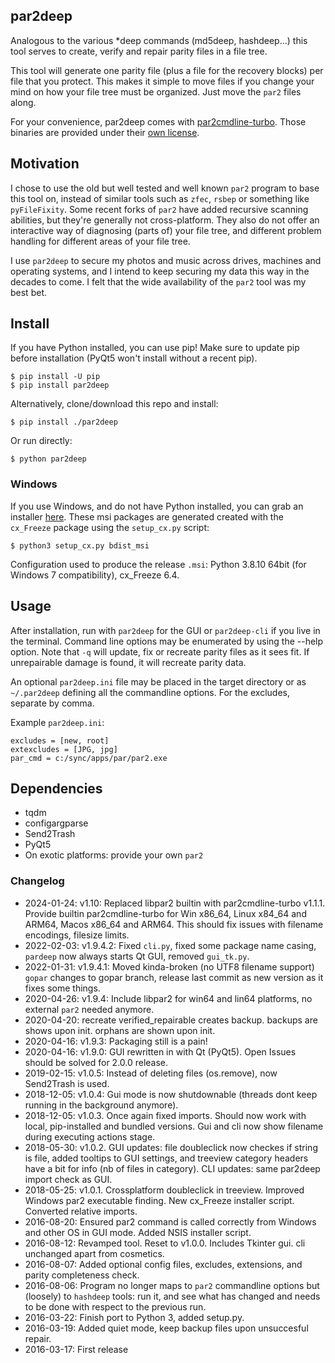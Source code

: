 ## par2deep

Analogous to the various *deep commands (md5deep, hashdeep...) this tool serves to create, verify and repair parity files in a file tree.

This tool will generate one parity file (plus a file for the recovery blocks) per file that you protect. This makes it simple to move files if you change your mind on how your file tree must be organized. Just move the `par2` files along.

For your convenience, par2deep comes with [par2cmdline-turbo](https://github.com/animetosho/par2cmdline-turbo). Those binaries are provided under their [own license](https://github.com/animetosho/par2cmdline-turbo/blob/turbo/COPYING).

## Motivation

I chose to use the old but well tested and well known `par2` program to base this tool on, instead of similar tools such as `zfec`, `rsbep` or something like `pyFileFixity`. Some recent forks of `par2` have added recursive scanning abilities, but they're generally not cross-platform. They also do not offer an interactive way of diagnosing (parts of) your file tree, and different problem handling for different areas of your file tree.

I use `par2deep` to secure my photos and music across drives, machines and operating systems, and I intend to keep securing my data this way in the decades to come. I felt that the wide availability of the `par2` tool was my best bet.

## Install

If you have Python installed, you can use pip! Make sure to update pip before installation (PyQt5 won't install without a recent pip).

    $ pip install -U pip
    $ pip install par2deep

Alternatively, clone/download this repo and install:

    $ pip install ./par2deep

Or run directly:

    $ python par2deep

### Windows

If you use Windows, and do not have Python installed, you can grab an installer [here](https://github.com/brenthuisman/par2deep/releases). These msi packages are generated created with the `cx_Freeze` package using the `setup_cx.py` script:

    $ python3 setup_cx.py bdist_msi

Configuration used to produce the release `.msi`: Python 3.8.10 64bit (for Windows 7 compatibility), cx_Freeze 6.4.

## Usage

After installation, run with `par2deep` for the GUI or `par2deep-cli` if you live in the terminal. Command line options may be enumerated by using the --help option. Note that `-q` will update, fix or recreate parity files as it sees fit. If unrepairable damage is found, it will recreate parity data.

An optional `par2deep.ini` file may be placed in the target directory or as `~/.par2deep` defining all the commandline options. For the excludes, separate by comma.

Example `par2deep.ini`:

	excludes = [new, root]
	extexcludes = [JPG, jpg]
	par_cmd = c:/sync/apps/par/par2.exe

## Dependencies

* tqdm
* configargparse
* Send2Trash
* PyQt5
* On exotic platforms: provide your own `par2`

### Changelog

* 2024-01-24: v1.10: Replaced libpar2 builtin with par2cmdline-turbo v1.1.1. Provide builtin par2cmdline-turbo for Win x86_64, Linux x84_64 and ARM64, Macos x86_64 and ARM64. This should fix issues with filename encodings, filesize limits.
* 2022-02-03: v1.9.4.2: Fixed `cli.py`, fixed some package name casing, `pardeep` now always starts Qt GUI, removed `gui_tk.py`.
* 2022-01-31: v1.9.4.1: Moved kinda-broken (no UTF8 filename support) `gopar` changes to gopar branch, release last commit as new version as it fixes some things.
* 2020-04-26: v1.9.4: Include libpar2 for win64 and lin64 platforms, no external `par2` needed anymore.
* 2020-04-20: recreate verified_repairable creates backup. backups are shows upon init. orphans are shown upon init.
* 2020-04-16: v1.9.3: Packaging still is a pain!
* 2020-04-16: v1.9.0: GUI rewritten in with Qt (PyQt5). Open Issues should be solved for 2.0.0 release.
* 2019-02-15: v1.0.5: Instead of deleting files (os.remove), now Send2Trash is used.
* 2018-12-05: v1.0.4: Gui mode is now shutdownable (threads dont keep running in the background anymore).
* 2018-12-05: v1.0.3. Once again fixed imports. Should now work with local, pip-installed and bundled versions. Gui and cli now show filename during executing actions stage.
* 2018-05-30: v1.0.2. GUI updates: file doubleclick now checkes if string is file, added tooltips to GUI settings, and treeview category headers have a bit for info (nb of files in category). CLI updates: same par2deep import check as GUI.
* 2018-05-25: v1.0.1. Crossplatform doubleclick in treeview. Improved Windows par2 executable finding. New cx_Freeze installer script. Converted relative imports.
* 2016-08-20: Ensured par2 command is called correctly from Windows and other OS in GUI mode. Added NSIS installer script.
* 2016-08-12: Revamped tool. Reset to v1.0.0. Includes Tkinter gui. cli unchanged apart from cosmetics.
* 2016-08-07: Added optional config files, excludes, extensions, and parity completeness check.
* 2016-08-06: Program no longer maps to `par2` commandline options but (loosely) to `hashdeep` tools: run it, and see what has changed and needs to be done with respect to the previous run.
* 2016-03-22: Finish port to Python 3, added setup.py.
* 2016-03-19: Added quiet mode, keep backup files upon unsuccesful repair.
* 2016-03-17: First release
